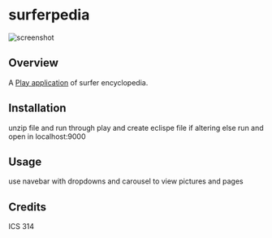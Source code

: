 surferpedia
===========
![screenshot](https://raw.github.com/brentmy/surferpedia/master/doc/screen.png)

Overview
------------
A [Play application](http://www.playframework.com/) of surfer encyclopedia.


Installation
---------------
unzip file and run through play and create eclispe file if altering else run and open in
localhost:9000


Usage
------------
use navebar with dropdowns and carousel to view pictures and pages

Credits
-------------
ICS 314
